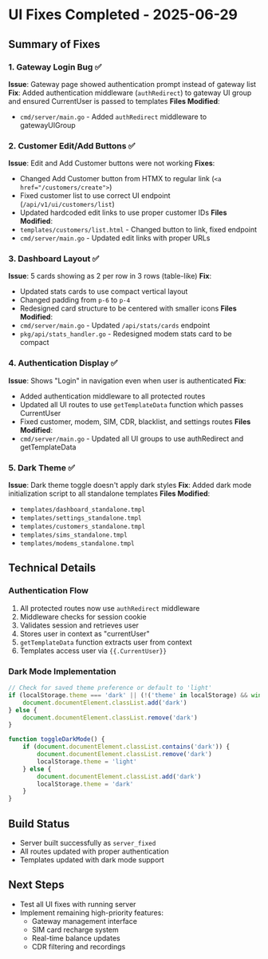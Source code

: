 # UI Fixes Completed - 2025-06-29

## Summary of Fixes

### 1. Gateway Login Bug ✅
**Issue**: Gateway page showed authentication prompt instead of gateway list
**Fix**: Added authentication middleware (`authRedirect`) to gateway UI group and ensured CurrentUser is passed to templates
**Files Modified**: 
- `cmd/server/main.go` - Added `authRedirect` middleware to gatewayUIGroup

### 2. Customer Edit/Add Buttons ✅
**Issue**: Edit and Add Customer buttons were not working
**Fixes**:
- Changed Add Customer button from HTMX to regular link (`<a href="/customers/create">`)
- Fixed customer list to use correct UI endpoint (`/api/v1/ui/customers/list`)
- Updated hardcoded edit links to use proper customer IDs
**Files Modified**:
- `templates/customers/list.html` - Changed button to link, fixed endpoint
- `cmd/server/main.go` - Updated edit links with proper URLs

### 3. Dashboard Layout ✅
**Issue**: 5 cards showing as 2 per row in 3 rows (table-like)
**Fix**: 
- Updated stats cards to use compact vertical layout
- Changed padding from `p-6` to `p-4`
- Redesigned card structure to be centered with smaller icons
**Files Modified**:
- `cmd/server/main.go` - Updated `/api/stats/cards` endpoint
- `pkg/api/stats_handler.go` - Redesigned modem stats card to be compact

### 4. Authentication Display ✅
**Issue**: Shows "Login" in navigation even when user is authenticated
**Fix**: 
- Added authentication middleware to all protected routes
- Updated all UI routes to use `getTemplateData` function which passes CurrentUser
- Fixed customer, modem, SIM, CDR, blacklist, and settings routes
**Files Modified**:
- `cmd/server/main.go` - Updated all UI groups to use authRedirect and getTemplateData

### 5. Dark Theme ✅
**Issue**: Dark theme toggle doesn't apply dark styles
**Fix**: Added dark mode initialization script to all standalone templates
**Files Modified**:
- `templates/dashboard_standalone.tmpl`
- `templates/settings_standalone.tmpl`
- `templates/customers_standalone.tmpl`
- `templates/sims_standalone.tmpl`
- `templates/modems_standalone.tmpl`

## Technical Details

### Authentication Flow
1. All protected routes now use `authRedirect` middleware
2. Middleware checks for session cookie
3. Validates session and retrieves user
4. Stores user in context as "currentUser"
5. `getTemplateData` function extracts user from context
6. Templates access user via `{{.CurrentUser}}`

### Dark Mode Implementation
```javascript
// Check for saved theme preference or default to 'light'
if (localStorage.theme === 'dark' || (!('theme' in localStorage) && window.matchMedia('(prefers-color-scheme: dark)').matches)) {
    document.documentElement.classList.add('dark')
} else {
    document.documentElement.classList.remove('dark')
}

function toggleDarkMode() {
    if (document.documentElement.classList.contains('dark')) {
        document.documentElement.classList.remove('dark')
        localStorage.theme = 'light'
    } else {
        document.documentElement.classList.add('dark')
        localStorage.theme = 'dark'
    }
}
```

## Build Status
- Server built successfully as `server_fixed`
- All routes updated with proper authentication
- Templates updated with dark mode support

## Next Steps
- Test all UI fixes with running server
- Implement remaining high-priority features:
  - Gateway management interface
  - SIM card recharge system
  - Real-time balance updates
  - CDR filtering and recordings